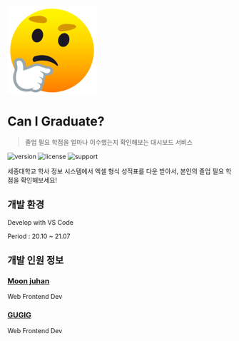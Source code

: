 <img src="./docs/doc01.png" width="200">

# Can I Graduate?

> 졸업 필요 학점을 얼마나 이수했는지 확인해보는 대시보드 서비스

![version] ![license] ![support]

세종대학교 학사 정보 시스템에서 엑셀 형식 성적표를 다운 받아서, 본인의 졸업 필요 학점을 확인해보세요!

## 개발 환경

Develop with VS Code

Period : 20.10 ~ 21.07


## 개발 인원 정보

### [Moon juhan](https://github.com/MoonJuhan)

Web Frontend Dev

### [GUGIG](https://github.com/GUGIG)

Web Frontend Dev

[version]: https://img.shields.io/badge/version-v1.01-green
[license]:https://img.shields.io/badge/license-MIT-blue.svg
[support]: https://img.shields.io/badge/support-END-black
